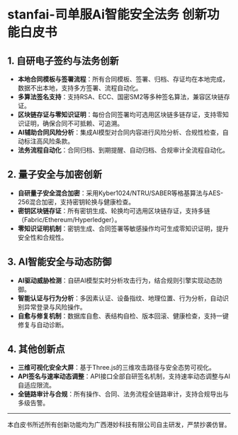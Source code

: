 # stanfai-司单服Ai智能安全法务 创新功能白皮书

## 1. 自研电子签约与法务创新

- **本地合同模板与签署流程**：所有合同模板、签署、归档、存证均在本地完成，数据不出本地，支持多方签署、流程自动化。
- **多算法签名支持**：支持RSA、ECC、国密SM2等多种签名算法，兼容区块链存证。
- **区块链存证与零知识证明**：每份合同签署均可选用区块链多链存证，支持零知识证明，确保合同不可抵赖、可追溯。
- **AI辅助合同风险分析**：集成AI模型对合同内容进行风险分析、合规性检查，自动标注高风险条款。
- **法务流程自动化**：合同归档、到期提醒、自动归档、合规审计全流程自动化。

## 2. 量子安全与加密创新

- **自研量子安全混合加密**：采用Kyber1024/NTRU/SABER等格基算法与AES-256混合加密，支持密钥轮换与健康检查。
- **密钥区块链存证**：所有密钥生成、轮换均可选用区块链存证，支持多链（Fabric/Ethereum/Hyperledger）。
- **零知识证明机制**：密钥生成、合同签署等敏感操作均可生成零知识证明，提升安全性和合规性。

## 3. AI智能安全与动态防御

- **AI驱动威胁检测**：自研AI模型实时分析攻击行为，结合规则引擎实现动态防御。
- **智能认证与行为分析**：多因素认证、设备指纹、地理位置、行为分析，自动识别异常登录与风险操作。
- **自愈与修复机制**：数据库自愈、表结构自检、版本回滚、健康检查，支持一键修复与自动诊断。

## 4. 其他创新点

- **三维可视化安全大屏**：基于Three.js的三维攻击路径与安全态势可视化。
- **API签名与速率动态调整**：API接口全部自研签名机制，支持速率动态调整与AI自适应限流。
- **全链路审计与合规**：所有操作、合同、法务流程全链路审计，支持合规导出与多级告警。

---

本白皮书所述所有创新功能均为广西港妙科技有限公司自主研发，严禁抄袭仿冒。
